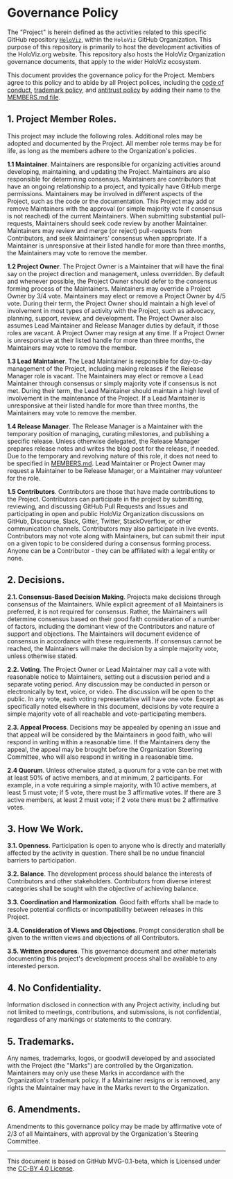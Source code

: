 # Governance Policy

The "Project" is herein defined as the activities related to this specific GitHub repository [`HoloViz`](https://github.com/holoviz/holoviz), within the `HoloViz` GitHub Organization. This purpose of this repository is primarily to host the development activities of the HoloViz.org website. This repository also hosts the HoloViz Organization governance documents, that apply to the wider HoloViz ecosystem.

This document provides the governance policy for the Project. Members agree to this policy and to abide by all Project polices, including the [code of conduct](../org-docs/CODE-OF-CONDUCT.md), [trademark policy](../org-docs/TRADEMARKS.md), and [antitrust policy](../org-docs/ANTITRUST.md) by adding their name to the [MEMBERS.md file](./MEMBERS.md).

## 1. Project Member Roles.

This project may include the following roles. Additional roles may be adopted and documented by the Project. All member role terms may be for life, as long as the members adhere to the Organization's policies.

**1.1 Maintainer**. Maintainers are responsible for organizing activities around developing, maintaining, and updating the Project. Maintainers are also responsible for determining consensus. Maintainers are contributors that have an ongoing relationship to a project, and typically have GitHub merge permissions. Maintainers may be involved in different aspects of the Project, such as the code or the documentation. This Project may add or remove Maintainers with the approval (or simple majority vote if consensus is not reached) of the current Maintainers. When submitting substantial pull-requests, Maintainers should seek code review by another Maintainer. Maintainers may review and merge (or reject) pull-requests from Contributors, and seek Maintainers' consensus when appropriate. If a Maintainer is unresponsive at their listed handle for more than three months, the Maintainers may vote to remove the member.

**1.2 Project Owner**. The Project Owner is a Maintainer that will have the final say on the project direction and management, unless overridden. By default and whenever possible, the Project Owner should defer to the consensus forming process of the Maintainers. Maintainers may override a Project Owner by 3/4 vote. Maintainers may elect or remove a Project Owner by 4/5 vote. During their term, the Project Owner should maintain a high level of involvement in most types of activity with the Project, such as advocacy, planning, support, review, and development. The Project Owner also assumes Lead Maintainer and Release Manager duties by default, if those roles are vacant. A Project Owner may resign at any time. If a Project Owner is unresponsive at their listed handle for more than three months, the Maintainers may vote to remove the member.

**1.3 Lead Maintainer**. The Lead Maintainer is responsible for day-to-day management of the Project, including making releases if the Release Manager role is vacant. The Maintainers may elect or remove a Lead Maintainer through consensus or simply majority vote if consensus is not met. During their term, the Lead Maintainer should maintain a high level of involvement in the maintenance of the Project. If a Lead Maintainer is unresponsive at their listed handle for more than three months, the Maintainers may vote to remove the member.

**1.4 Release Manager**. The Release Manager is a Maintainer with the temporary position of managing, curating milestones, and publishing a specific release. Unless otherwise delegated, the Release Manager prepares release notes and writes the blog post for the release, if needed. Due to the temporary and revolving nature of this role, it does not need to be specified in [MEMBERS.md](MEMBERS.md). Lead Maintainer or Project Owner may request a Maintainer to be Release Manager, or a Maintainer may volunteer for the role.

**1.5 Contributors**. Contributors are those that have made contributions to the Project. Contributors can participate in the project by submitting, reviewing, and discussing GitHub Pull Requests and Issues and participating in open and public HoloViz Organization discussions on GitHub, Discourse, Slack, Gitter, Twitter, StackOverflow, or other communication channels. Contributors may also participate in live events. Contributors may not vote along with Maintainers, but can submit their input on a given topic to be considered during a consensus forming process. Anyone can be a Contributor - they can be affiliated with a legal entity or none.

## 2. Decisions.

**2.1. Consensus-Based Decision Making**. Projects make decisions through consensus of the Maintainers. While explicit agreement of all Maintainers is preferred, it is not required for consensus. Rather, the Maintainers will determine consensus based on their good faith consideration of a number of factors, including the dominant view of the Contributors and nature of support and objections. The Maintainers will document evidence of consensus in accordance with these requirements. If consensus cannot be reached, the Maintainers will make the decision by a simple majority vote, unless otherwise stated.

**2.2. Voting**. The Project Owner or Lead Maintainer may call a vote with reasonable notice to Maintainers, setting out a discussion period and a separate voting period. Any discussion may be conducted in person or electronically by text, voice, or video. The discussion will be open to the public. In any vote, each voting representative will have one vote. Except as specifically noted elsewhere in this document, decisions by vote require a simple majority vote of all reachable and vote-participating members.

**2.3. Appeal Process**. Decisions may be appealed by opening an issue and that appeal will be considered by the Maintainers in good faith, who will respond in writing within a reasonable time. If the Maintainers deny the appeal, the appeal may be brought before the Organization Steering Committee, who will also respond in writing in a reasonable time.

**2.4 Quorum**. Unless otherwise stated, a quorum for a vote can be met with at least 50% of active members, and at minimum, 2 participants. For example, in a vote requiring a simple majority, with 10 active members, at least 5 must vote; if 5 vote, there must be 3 affirmative votes. If there are 3 active members, at least 2 must vote; if 2 vote there must be 2 affirmative votes.
## 3. How We Work.

**3.1. Openness**. Participation is open to anyone who is directly and materially affected by the activity in question. There shall be no undue financial barriers to participation.

**3.2. Balance**. The development process should balance the interests of Contributors and other stakeholders. Contributors from diverse interest categories shall be sought with the objective of achieving balance.

**3.3. Coordination and Harmonization**. Good faith efforts shall be made to resolve potential conflicts or incompatibility between releases in this Project.

**3.4. Consideration of Views and Objections**. Prompt consideration shall be given to the written views and objections of all Contributors.

**3.5. Written procedures**. This governance document and other materials documenting this project's development process shall be available to any interested person.

## 4. No Confidentiality.

Information disclosed in connection with any Project activity, including but not limited to meetings, contributions, and submissions, is not confidential, regardless of any markings or statements to the contrary.

## 5. Trademarks.

Any names, trademarks, logos, or goodwill developed by and associated with the Project (the "Marks") are controlled by the Organization. Maintainers may only use these Marks in accordance with the Organization's trademark policy. If a Maintainer resigns or is removed, any rights the Maintainer may have in the Marks revert to the Organization.

## 6. Amendments.

Amendments to this governance policy may be made by affirmative vote of 2/3 of all Maintainers, with approval by the Organization's Steering Committee.

---
This document is based on GitHub MVG-0.1-beta, which is Licensed under the [CC-BY 4.0 License](https://creativecommons.org/licenses/by-sa/4.0/).

